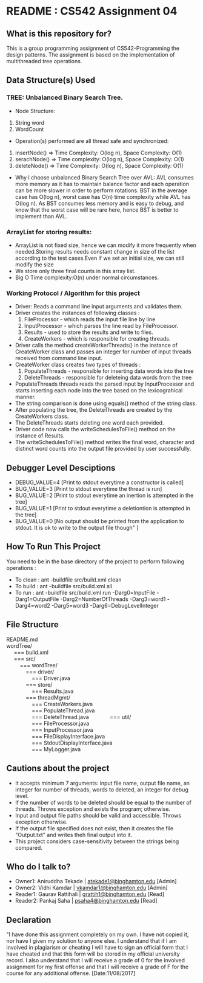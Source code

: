 # README : CS542 Assignment 04 #

## What is this repository for? ##

This is a group programming assignment of CS542-Programming the design patterns.
The assignment is based on the implementation of multithreaded tree operations.

## Data Structure(s) Used ##

### TREE: Unbalanced Binary Search Tree.

* Node Structure: 
 1. String word
 2. WordCount
 
* Operation(s) performed are all thread safe and synchronized:
 1. insertNode() => Time Complexity: O(log n), Space Complexity: O(1)
 2. serachNode() => Time complexity: O(log n), Space Complexity: O(1)
 3. deleteNode() => Time Complexity: O(log n), Space Complexity: O(1)

* Why I choose unbalanced Binary Search Tree over AVL: AVL consumes more 
memory as it has to maintain balance factor and each operation can be more 
slower in order to perform rotations. BST in the average case has O(log n), 
worst case has O(n) time complexity while AVL has O(log n). As BST consumes 
less memory and is easy to debug, and know that the worst case will be 
rare here, hence BST is better to implement than AVL. 

### ArrayList for storing results:

* ArrayList is not fixed size, hence we can modify it more frequently when 
needed.Storing results needs constant change in size of the list according 
to the test cases.Even if we set an initial size, we can still modify the size 
* We store only three final counts in this array list.
* Big O Time complexity:O(n) under normal circumstances.

### Working Protocol / Algorithm for this project ###

* Driver: Reads a command line input arguments and validates them. 
* Driver creates the instances of following classes :
	1. FileProcessor - which reads the input file line by line
	2. InputProcessor - which parses the line read by FileProcessor.
	3. Results - used to store the results and write to files.
	4. CreateWorkers - which is responsible for creating threads.
* Driver calls the method createWorkerThreads() in the instance of CreateWorker 
class and passes an integer for number of input threads received from command line input.
* CreateWorker class creates two types of threads : 
	1. PopulateThreads - responsible for inserting data words into the tree
	2. DeleteThreads - responsible for deleteing data words from the tree
* PopulateThreads threads reads the parsed input by InputProcessor and starts inserting 
each node into the tree based on the lexicograhical manner.
* The string comparison is done using equals() method of the string class.
* After populating the tree, the DeleteThreads are created by the CreateWorkers class.
* The DeleteThreads starts deleting one word each provided.
* Driver code now calls the writeSchedulesToFile() method on the instance of Results.
* The writeSchedulesToFile() method writes the final word, character and distinct word 
counts into the output file provided by user successfully.

## Debugger Level Desciptions ##

* DEBUG_VALUE=4 [Print to stdout everytime a constructor is called]
* BUG_VALUE=3 [Print to stdout everytime the thread is run] 
* BUG_VALUE=2 [Print to stdout everytime an inertion is attempted in the tree]
* BUG_VALUE=1 [Print to stdout everytime a deletiontion is attempted in the tree]
* BUG_VALUE=0 [No output should be printed from the application to stdout. 
It is ok to write to the output file though" ]

## How To Run This Project ##

You need to be in the base directory of the project to perform following operations :

* To clean : ant -buildfile src/build.xml clean
* To build : ant -buildfile src/build.xml all
* To run : ant -buildfile src/build.xml run -Darg0=InputFile -Darg1=OutputFile 
-Darg2=NumberOfThreads -Darg3=word1 -Darg4=word2 -Darg5=word3 -Darg6=DebugLevelInteger

## File Structure ##

README.md <br />
wordTree/ <br />
&nbsp;&nbsp;&nbsp;&nbsp; === build.xml <br /> 
&nbsp;&nbsp;&nbsp;&nbsp; === src/ <br />
&nbsp;&nbsp;&nbsp;&nbsp;&nbsp;&nbsp;&nbsp;&nbsp; === wordTree/ <br />
&nbsp;&nbsp;&nbsp;&nbsp;&nbsp;&nbsp;&nbsp;&nbsp;&nbsp;&nbsp;&nbsp;&nbsp; === driver/ <br />
&nbsp;&nbsp;&nbsp;&nbsp;&nbsp;&nbsp;&nbsp;&nbsp;&nbsp;&nbsp;&nbsp;&nbsp;&nbsp;&nbsp;&nbsp;&nbsp; === Driver.java <br />
&nbsp;&nbsp;&nbsp;&nbsp;&nbsp;&nbsp;&nbsp;&nbsp;&nbsp;&nbsp;&nbsp;&nbsp; === store/ <br />
&nbsp;&nbsp;&nbsp;&nbsp;&nbsp;&nbsp;&nbsp;&nbsp;&nbsp;&nbsp;&nbsp;&nbsp;&nbsp;&nbsp;&nbsp;&nbsp; === Results.java <br />
&nbsp;&nbsp;&nbsp;&nbsp;&nbsp;&nbsp;&nbsp;&nbsp;&nbsp;&nbsp;&nbsp;&nbsp; === threadMgmt/ <br />
&nbsp;&nbsp;&nbsp;&nbsp;&nbsp;&nbsp;&nbsp;&nbsp;&nbsp;&nbsp;&nbsp;&nbsp;&nbsp;&nbsp;&nbsp;&nbsp; === CreateWorkers.java <br />
&nbsp;&nbsp;&nbsp;&nbsp;&nbsp;&nbsp;&nbsp;&nbsp;&nbsp;&nbsp;&nbsp;&nbsp;&nbsp;&nbsp;&nbsp;&nbsp; === PopulateThread.java <br />
&nbsp;&nbsp;&nbsp;&nbsp;&nbsp;&nbsp;&nbsp;&nbsp;&nbsp;&nbsp;&nbsp;&nbsp;&nbsp;&nbsp;&nbsp;&nbsp; === DeleteThread.java
&nbsp;&nbsp;&nbsp;&nbsp;&nbsp;&nbsp;&nbsp;&nbsp;&nbsp;&nbsp;&nbsp;&nbsp; === util/ <br />
&nbsp;&nbsp;&nbsp;&nbsp;&nbsp;&nbsp;&nbsp;&nbsp;&nbsp;&nbsp;&nbsp;&nbsp;&nbsp;&nbsp;&nbsp;&nbsp; === FileProcessor.java <br />
&nbsp;&nbsp;&nbsp;&nbsp;&nbsp;&nbsp;&nbsp;&nbsp;&nbsp;&nbsp;&nbsp;&nbsp;&nbsp;&nbsp;&nbsp;&nbsp; === InputProcessor.java <br />
&nbsp;&nbsp;&nbsp;&nbsp;&nbsp;&nbsp;&nbsp;&nbsp;&nbsp;&nbsp;&nbsp;&nbsp;&nbsp;&nbsp;&nbsp;&nbsp; === FileDisplayInterface.java <br />
&nbsp;&nbsp;&nbsp;&nbsp;&nbsp;&nbsp;&nbsp;&nbsp;&nbsp;&nbsp;&nbsp;&nbsp;&nbsp;&nbsp;&nbsp;&nbsp; === StdoutDisplayInterface.java  <br />
&nbsp;&nbsp;&nbsp;&nbsp;&nbsp;&nbsp;&nbsp;&nbsp;&nbsp;&nbsp;&nbsp;&nbsp;&nbsp;&nbsp;&nbsp;&nbsp; === MyLogger.java  <br />
		
## Cautions about the project ##

* It accepts minimum 7 arguments: input file name, output file name, 
an integer for number of threads, words to deleted, an integer for debug level.
* If the number of words to be deleted should be equal to the number of threads. 
Throws exception and exists the program; otherwise.
* Input and output file paths should be valid and accessible. Throws exception otherwise.
* If the output file specified does not exist, then it creates the file 
"Output.txt" and writes theh final output into it.
* This project considers case-sensitivity between the strings being compared.

## Who do I talk to? ##

* Owner1: Aniruddha Tekade | atekade1@binghamton.edu [Admin]
* Owner2: Vidhi Kamdar | vkamdar1@binghamton.edu [Admin]
* Reader1: Gaurav Rattihali | grattih1@binghamton.edu [Read]
* Reader2: Pankaj Saha | psaha4@binghamton.edu [Read]

## Declaration ##

"I have done this assignment completely on my own. I have not copied 
it, nor have I given my solution to anyone else. I understand that if
I am involved in plagiarism or cheating I will have to sign an
official form that I have cheated and that this form will be stored in
my official university record. I also understand that I will receive a
grade of 0 for the involved assignment for my first offense and that I
will receive a grade of F for the course for any additional
offense. [Date:11/08/2017]
